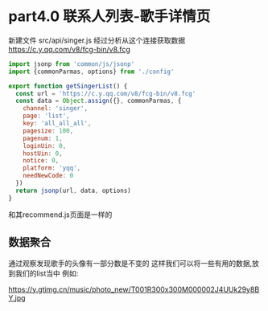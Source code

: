 # part4.0 联系人列表-歌手详情页

新建文件
    src/api/singer.js
经过分析从这个连接获取数据
https://c.y.qq.com/v8/fcg-bin/v8.fcg

```js
import jsonp from 'common/js/jsonp'
import {commonParmas, options} from './config'

export function getSingerList() {
  const url = 'https://c.y.qq.com/v8/fcg-bin/v8.fcg'
  const data = Object.assign({}, commonParmas, {
    channel: 'singer',
    page: 'list',
    key: 'all_all_all',
    pagesize: 100,
    pagenum: 1,
    loginUin: 0,
    hostUin: 0,
    notice: 0,
    platform: 'yqq',
    needNewCode: 0
  })
  return jsonp(url, data, options)
}
```
和其recommend.js页面是一样的


## 数据聚合


通过观察发现歌手的头像有一部分数是不变的
这样我们可以将一些有用的数据,放到我们的list当中
例如:

https://y.gtimg.cn/music/photo_new/T001R300x300M000002J4UUk29y8BY.jpg
